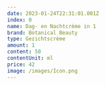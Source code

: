```yaml
---
date: 2023-01-24T22:31:01.001Z
index: 0
name: Dag- en Nachtcrème in 1
brand: Botanical Beauty
type: Gezichtscrème
amount: 1
content: 50
contentUnit: ml
price: 42
image: /images/Icon.png
---
```

